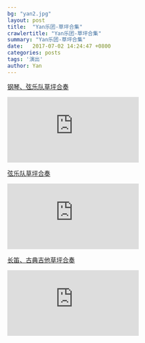 ```yaml
---
bg: "yan2.jpg"
layout: post
title:  "Yan乐团-草坪合集"
crawlertitle: "Yan乐团-草坪合集"
summary: "Yan乐团-草坪合集"
date:   2017-07-02 14:24:47 +0800
categories: posts
tags: '演出'
author: Yan
---
```


[钢琴、弦乐队草坪合奏](https://v.qq.com/x/page/p0520ldnuev.html)
<iframe frameborder="0" src="https://v.qq.com/txp/iframe/player.html?vid=p0520ldnuev" allowFullScreen="true"></iframe>

[弦乐队草坪合奏](https://v.qq.com/x/page/c05201zy5qf.html)
<iframe frameborder="0" src="https://v.qq.com/txp/iframe/player.html?vid=c05201zy5qf" allowFullScreen="true"></iframe>

[长笛、古典吉他草坪合奏](https://v.qq.com/x/page/s0520j4zh11.html)
<iframe frameborder="0" src="https://v.qq.com/txp/iframe/player.html?vid=s0520j4zh11" allowFullScreen="true"></iframe>
